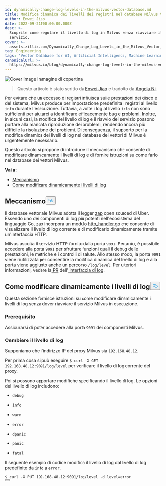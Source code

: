 ```yaml
---
id: dynamically-change-log-levels-in-the-milvus-vector-database.md
title: Modifica dinamica dei livelli dei registri nel database Milvus Vector
author: Enwei Jiao
date: 2022-09-21T00:00:00.000Z
desc: >-
  Scoprite come regolare il livello di log in Milvus senza riavviare il
  servizio.
cover: >-
  assets.zilliz.com/Dynamically_Change_Log_Levels_in_the_Milvus_Vector_Database_58e31c66cc.png
tag: Engineering
tags: 'Vector Database for AI, Artificial Intelligence, Machine Learning'
canonicalUrl: >-
  https://milvus.io/blog/dynamically-change-log-levels-in-the-milvus-vector-database.md
---
```

<p>
  
   <span class="img-wrapper"> <img translate="no" src="https://assets.zilliz.com/Dynamically_Change_Log_Levels_in_the_Milvus_Vector_Database_58e31c66cc.png" alt="Cover image" class="doc-image" id="cover-image" />
   </span> <span class="img-wrapper"> <span>Immagine di copertina</span> </span></p>
<blockquote>
<p>Questo articolo è stato scritto da <a href="https://github.com/jiaoew1991">Enwei Jiao</a> e tradotto da <a href="https://www.linkedin.com/in/yiyun-n-2aa713163/">Angela Ni</a>.</p>
</blockquote>
<p>Per evitare che un eccesso di registri influisca sulle prestazioni del disco e del sistema, Milvus produce per impostazione predefinita i registri al livello <code translate="no">info</code> durante l'esecuzione. Tuttavia, a volte i log al livello <code translate="no">info</code> non sono sufficienti per aiutarci a identificare efficacemente bug e problemi. Inoltre, in alcuni casi, la modifica del livello di log e il riavvio del servizio possono portare alla mancata riproduzione dei problemi, rendendo ancora più difficile la risoluzione dei problemi. Di conseguenza, il supporto per la modifica dinamica dei livelli di log nel database dei vettori di Milvus è urgentemente necessario.</p>
<p>Questo articolo si propone di introdurre il meccanismo che consente di modificare dinamicamente i livelli di log e di fornire istruzioni su come farlo nel database dei vettori Milvus.</p>
<p><strong>Vai a:</strong></p>
<ul>
<li><a href="#Mechanism">Meccanismo</a></li>
<li><a href="#How-to-dynamically-change-log-levels">Come modificare dinamicamente i livelli di log</a></li>
</ul>
<h2 id="Mechanism" class="common-anchor-header">Meccanismo<button data-href="#Mechanism" class="anchor-icon" translate="no">
      <svg translate="no"
        aria-hidden="true"
        focusable="false"
        height="20"
        version="1.1"
        viewBox="0 0 16 16"
        width="16"
      >
        <path
          fill="#0092E4"
          fill-rule="evenodd"
          d="M4 9h1v1H4c-1.5 0-3-1.69-3-3.5S2.55 3 4 3h4c1.45 0 3 1.69 3 3.5 0 1.41-.91 2.72-2 3.25V8.59c.58-.45 1-1.27 1-2.09C10 5.22 8.98 4 8 4H4c-.98 0-2 1.22-2 2.5S3 9 4 9zm9-3h-1v1h1c1 0 2 1.22 2 2.5S13.98 12 13 12H9c-.98 0-2-1.22-2-2.5 0-.83.42-1.64 1-2.09V6.25c-1.09.53-2 1.84-2 3.25C6 11.31 7.55 13 9 13h4c1.45 0 3-1.69 3-3.5S14.5 6 13 6z"
        ></path>
      </svg>
    </button></h2><p>Il database vettoriale Milvus adotta il logger <a href="https://github.com/uber-go/zap">zap</a> open sourced di Uber. Essendo uno dei componenti di log più potenti nell'ecosistema del linguaggio Go, zap incorpora un modulo <a href="https://github.com/uber-go/zap/blob/master/http_handler.go">http_handler.go</a> che consente di visualizzare il livello di log corrente e di modificarlo dinamicamente tramite un'interfaccia HTTP.</p>
<p>Milvus ascolta il servizio HTTP fornito dalla porta <code translate="no">9091</code>. Pertanto, è possibile accedere alla porta <code translate="no">9091</code> per sfruttare funzioni quali il debug delle prestazioni, le metriche e i controlli di salute. Allo stesso modo, la porta <code translate="no">9091</code> viene riutilizzata per consentire la modifica dinamica del livello di log e alla porta viene aggiunto anche un percorso <code translate="no">/log/level</code>. Per ulteriori informazioni, vedere la<a href="https://github.com/milvus-io/milvus/pull/18430"> PR</a> dell'<a href="https://github.com/milvus-io/milvus/pull/18430"> interfaccia di log</a>.</p>
<h2 id="How-to-dynamically-change-log-levels" class="common-anchor-header">Come modificare dinamicamente i livelli di log<button data-href="#How-to-dynamically-change-log-levels" class="anchor-icon" translate="no">
      <svg translate="no"
        aria-hidden="true"
        focusable="false"
        height="20"
        version="1.1"
        viewBox="0 0 16 16"
        width="16"
      >
        <path
          fill="#0092E4"
          fill-rule="evenodd"
          d="M4 9h1v1H4c-1.5 0-3-1.69-3-3.5S2.55 3 4 3h4c1.45 0 3 1.69 3 3.5 0 1.41-.91 2.72-2 3.25V8.59c.58-.45 1-1.27 1-2.09C10 5.22 8.98 4 8 4H4c-.98 0-2 1.22-2 2.5S3 9 4 9zm9-3h-1v1h1c1 0 2 1.22 2 2.5S13.98 12 13 12H9c-.98 0-2-1.22-2-2.5 0-.83.42-1.64 1-2.09V6.25c-1.09.53-2 1.84-2 3.25C6 11.31 7.55 13 9 13h4c1.45 0 3-1.69 3-3.5S14.5 6 13 6z"
        ></path>
      </svg>
    </button></h2><p>Questa sezione fornisce istruzioni su come modificare dinamicamente i livelli di log senza dover riavviare il servizio Milvus in esecuzione.</p>
<h3 id="Prerequisite" class="common-anchor-header">Prerequisito</h3><p>Assicurarsi di poter accedere alla porta <code translate="no">9091</code> dei componenti Milvus.</p>
<h3 id="Change-the-log-level" class="common-anchor-header">Cambiare il livello di log</h3><p>Supponiamo che l'indirizzo IP del proxy Milvus sia <code translate="no">192.168.48.12</code>.</p>
<p>Per prima cosa si può eseguire <code translate="no">$ curl -X GET 192.168.48.12:9091/log/level</code> per verificare il livello di log corrente del proxy.</p>
<p>Poi si possono apportare modifiche specificando il livello di log. Le opzioni del livello di log includono:</p>
<ul>
<li><p><code translate="no">debug</code></p></li>
<li><p><code translate="no">info</code></p></li>
<li><p><code translate="no">warn</code></p></li>
<li><p><code translate="no">error</code></p></li>
<li><p><code translate="no">dpanic</code></p></li>
<li><p><code translate="no">panic</code></p></li>
<li><p><code translate="no">fatal</code></p></li>
</ul>
<p>Il seguente esempio di codice modifica il livello di log dal livello di log predefinito da <code translate="no">info</code> a <code translate="no">error</code>.</p>
<pre><code translate="no" class="language-Python">$ curl -X PUT 192.168.48.12:9091/log/level -d level=error
<button class="copy-code-btn"></button></code></pre>
